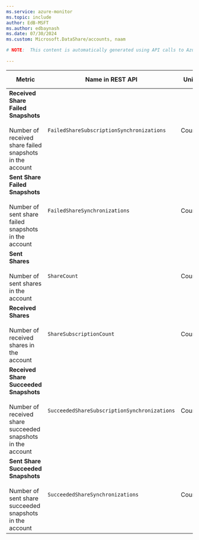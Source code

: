 ```yaml
---
ms.service: azure-monitor
ms.topic: include
author: EdB-MSFT
ms.author: edbaynash
ms.date: 07/30/2024
ms.custom: Microsoft.DataShare/accounts, naam

# NOTE:  This content is automatically generated using API calls to Azure. Any edits made on these files will be overwritten in the next run of the script. 
 
---
```



|Metric|Name in REST API|Unit|Aggregation|Dimensions|Time Grains|DS Export|
|---|---|---|---|---|---|---|
|**Received Share Failed Snapshots**<br><br>Number of received share failed snapshots in the account |`FailedShareSubscriptionSynchronizations` |Count |Count |\<none\>|P1D |Yes|
|**Sent Share Failed Snapshots**<br><br>Number of sent share failed snapshots in the account |`FailedShareSynchronizations` |Count |Count |\<none\>|P1D |Yes|
|**Sent Shares**<br><br>Number of sent shares in the account |`ShareCount` |Count |Maximum |`ShareName`|P1D |Yes|
|**Received Shares**<br><br>Number of received shares in the account |`ShareSubscriptionCount` |Count |Maximum |`ShareSubscriptionName`|P1D |Yes|
|**Received Share Succeeded Snapshots**<br><br>Number of received share succeeded snapshots in the account |`SucceededShareSubscriptionSynchronizations` |Count |Count |\<none\>|P1D |Yes|
|**Sent Share Succeeded Snapshots**<br><br>Number of sent share succeeded snapshots in the account |`SucceededShareSynchronizations` |Count |Count |\<none\>|P1D |Yes|